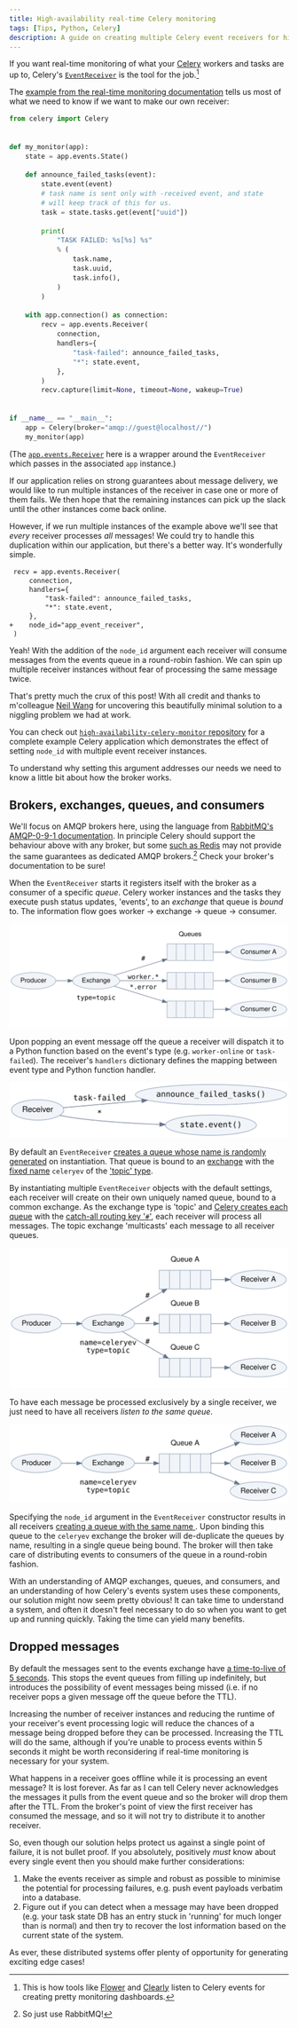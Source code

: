 ```yaml
---
title: High-availability real-time Celery monitoring
tags: [Tips, Python, Celery]
description: A guide on creating multiple Celery event receivers for highly available real-time worker and task monitoring.
---
```


If you want real-time monitoring of what your [Celery][celery] workers and tasks
are up to, Celery's [`EventReceiver`][eventreceiver] is the tool for the
job.[^1]

The [example from the real-time monitoring documentation][celery-real-time]
tells us most of what we need to know if we want to make our own receiver:

```python
from celery import Celery


def my_monitor(app):
    state = app.events.State()

    def announce_failed_tasks(event):
        state.event(event)
        # task name is sent only with -received event, and state
        # will keep track of this for us.
        task = state.tasks.get(event["uuid"])

        print(
            "TASK FAILED: %s[%s] %s"
            % (
                task.name,
                task.uuid,
                task.info(),
            )
        )

    with app.connection() as connection:
        recv = app.events.Receiver(
            connection,
            handlers={
                "task-failed": announce_failed_tasks,
                "*": state.event,
            },
        )
        recv.capture(limit=None, timeout=None, wakeup=True)


if __name__ == "__main__":
    app = Celery(broker="amqp://guest@localhost//")
    my_monitor(app)
```

(The [`app.events.Receiver`][appreceiver] here is a wrapper around the
`EventReceiver` which passes in the associated `app` instance.)

If our application relies on strong guarantees about message delivery, we would
like to run multiple instances of the receiver in case one or more of them
fails. We then hope that the remaining instances can pick up the slack until the
other instances come back online.

However, if we run multiple instances of the example above we'll see that
_every_ receiver processes _all_ messages! We could try to handle this
duplication within our application, but there's a better way. It's wonderfully
simple.

```diff-python
 recv = app.events.Receiver(
     connection,
     handlers={
         "task-failed": announce_failed_tasks,
         "*": state.event,
     },
+    node_id="app_event_receiver",
 )
```

Yeah! With the addition of the `node_id` argument each receiver will consume
messages from the events queue in a round-robin fashion. We can spin up multiple
receiver instances without fear of processing the same message twice.

That's pretty much the crux of this post! With all credit and thanks to
m'colleague [Neil Wang][neil] for uncovering this beautifully minimal solution
to a niggling problem we had at work.

You can check out [`high-availability-celery-monitor`
repository][high-availability-celery-monitor] for a complete example Celery
application which demonstrates the effect of setting `node_id` with multiple
event receiver instances.

To understand why setting this argument addresses our needs we need to know a
little bit about how the broker works.

## Brokers, exchanges, queues, and consumers

We'll focus on AMQP brokers here, using the language from [RabbitMQ's AMQP-0-9-1
documentation][rabbitmq-amqp]. In principle Celery should support the behaviour
above with any broker, but some [such as Redis][redis-events] may not provide
the same guarantees as dedicated AMQP brokers.[^2] Check your broker's documentation
to be sure!

When the `EventReceiver` starts it registers itself with the broker as a
consumer of a specific _queue_.  Celery worker instances and the tasks they
execute push status updates, 'events', to an _exchange_ that queue is _bound_
to. The information flow goes worker → exchange → queue → consumer.

![Schematic of RabbitMQ's message passing flow from producer to consumer.](/assets/img/high-availability-celery-monitoring/message_flow.svg)

Upon popping an event message off the queue a receiver will dispatch it to a
Python function based on the event's type (e.g. `worker-online` or
`task-failed`). The receiver's `handlers` dictionary defines the mapping between
event type and Python function handler.

![Schematic of the Celery event receiver's handler dispatch logic.](/assets/img/high-availability-celery-monitoring/receiver-handler-dispatch.svg)

By default an `EventReceiver` [creates a queue whose name is randomly
generated][celery-receiver-queue-uuid] on instantiation. That queue is bound to
an [exchange][celery-receiver-exchange] with the [fixed name][celery-events-exchange]
`celeryev` of the ['topic' type][topic-exchange].

By instantiating multiple `EventReceiver` objects with the default settings,
each receiver will create on their own uniquely named queue, bound to a common
exchange.  As the exchange type is 'topic' and [Celery creates each
queue][routing_key] with the [catch-all routing key '`#`'][topic-routing], each
receiver will process all messages. The topic exchange 'multicasts' each message
to all receiver queues.

![Schematic of the event message flow using Celery's default event receiver configuration.](/assets/img/high-availability-celery-monitoring/celery_event_queues.svg)

To have each message be processed exclusively by a single receiver, we just need
to have all receivers _listen to the same queue_.

![Schematic of the event message flow using the event receiver configuration shown in this post.](/assets/img/high-availability-celery-monitoring/celery_event_queue.svg)

Specifying the `node_id` argument in the `EventReceiver` constructor results in
all receivers [creating a queue with the same name ][queue_name]. Upon binding
this queue to the `celeryev` exchange the broker will de-duplicate the queues by
name, resulting in a single queue being bound. The broker will then take care of
distributing events to consumers of the queue in a round-robin fashion.

With an understanding of AMQP exchanges, queues, and consumers, and an
understanding of how Celery's events system uses these components, our solution
might now seem pretty obvious! It can take time to understand a system, and
often it doesn't feel necessary to do so when you want to get up and running
quickly. Taking the time can yield many benefits.

## Dropped messages

By default the messages sent to the events exchange have [a time-to-live of 5
seconds][queue_message_ttl]. This stops the event queues from filling up
indefinitely, but introduces the possibility of event messages being missed
(i.e. if no receiver pops a given message off the queue before the TTL).

Increasing the number of receiver instances and reducing the runtime of your
receiver's event processing logic will reduce the chances of a message being
dropped before they can be processed. Increasing the TTL will do the same,
although if you're unable to process events within 5 seconds it might be worth
reconsidering if real-time monitoring is necessary for your system.

What happens in a receiver goes offline while it is processing an event message?
It is lost forever. As far as I can tell Celery never acknowledges the messages
it pulls from the event queue and so the broker will drop them after the TTL.
From the broker's point of view the first receiver has consumed the message, and
so it will not try to distribute it to another receiver.

So, even though our solution helps protect us against a single point of failure,
it is not bullet proof. If you absolutely, positively _must_ know about every
single event then you should make further considerations:

1. Make the events receiver as simple and robust as possible to minimise the
   potential for processing failures, e.g. push event payloads verbatim into a database.
2. Figure out if you can detect when a message may have been dropped (e.g. your
   task state DB has an entry stuck in 'running' for much longer than is normal) and then try to recover the lost information based on the current state of the system.

As ever, these distributed systems offer plenty of opportunity for generating
exciting edge cases!

[celery]: https://docs.celeryq.dev/en/stable/index.html
[celery-real-time]: https://docs.celeryq.dev/en/stable/userguide/monitoring.html#real-time-processing
[eventreceiver]: https://docs.celeryq.dev/en/stable/reference/celery.events.receiver.html
[flower]: https://github.com/mher/flower
[clearly]: https://github.com/rsalmei/clearly
[rabbitmq-amqp]: https://www.rabbitmq.com/tutorials/amqp-concepts.html
[redis-events]: https://github.com/celery/celery/issues/5317
[celery-receiver-queue-uuid]: https://github.com/celery/celery/blob/ec3714edf37e773ca5372f71f7f4ee5b1b33dd5d/celery/events/receiver.py#L42
[celery-receiver-exchange]: https://github.com/celery/celery/blob/ec3714edf37e773ca5372f71f7f4ee5b1b33dd5d/celery/events/receiver.py#L44-L46
[celery-events-exchange]: https://github.com/celery/celery/blob/8ebcce1523d79039f23da748f00bec465951de2a/celery/events/event.py#L11-L15
[appreceiver]: https://github.com/celery/celery/blob/ec3714edf37e773ca5372f71f7f4ee5b1b33dd5d/celery/app/events.py#L17-L20
[topic-exchange]: https://www.rabbitmq.com/tutorials/amqp-concepts.html#exchange-topic
[topic-routing]: https://www.rabbitmq.com/tutorials/tutorial-five-python.html
[queue_name]: https://github.com/celery/celery/blob/ec3714edf37e773ca5372f71f7f4ee5b1b33dd5d/celery/events/receiver.py#L52
[routing_key]: https://github.com/celery/celery/blob/ec3714edf37e773ca5372f71f7f4ee5b1b33dd5d/celery/events/receiver.py#L35
[neil]: https://github.com/isNeil
[queue_message_ttl]: https://docs.celeryq.dev/en/stable/userguide/configuration.html?highlight=heartbeat#event-queue-ttl
[high-availability-celery-monitor]: https://github.com/alexpearce/high-availability-celery-monitor

[^1]: This is how tools like [Flower][flower] and [Clearly][clearly] listen to
      Celery events for creating pretty monitoring dashboards.
[^2]: So just use RabbitMQ!
